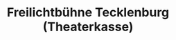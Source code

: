 ---
title: "Freilichtbühne Tecklenburg (Theaterkasse)"
url: /tecklenburg/freilichtbuehne-tecklenburg-theaterkasse/
shop: Tickets
---